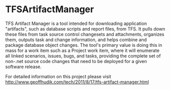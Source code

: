 # TFSArtifactManager

TFS Artifact Manager is a tool intended for downloading application "artifacts", such as database scripts and report files, from TFS. It pulls down these files from task source control changesets and attachments, organizes them, outputs task and change information, and helps combine and package database object changes. The tool's primary value is doing this in mass for a work item such as a Project work item, where it will enumerate all linked scenarios, issues, bugs, and tasks, providing the complete set of non-.net source code changes that need to be deployed for a given software release. 

For detailed information on this project please visit http://www.geoffhudik.com/tech/2011/8/17/tfs-artifact-manager.html
